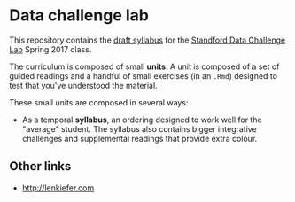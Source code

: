 # Data challenge lab

This repository contains the [draft syllabus](docs/) for the [Standford Data Challenge Lab](https://datalab.stanford.edu) Spring 2017 class.

The curriculum is composed of small __units__. A unit is composed of a set of guided readings and a handful of small exercises (in an `.Rmd`) designed to test that you've understood the material.

These small units are composed in several ways:

* As a temporal __syllabus__, an ordering designed to work well for the 
  "average" student. The syllabus also contains bigger integrative challenges 
  and supplemental readings that provide extra colour.
  


## Other links

* http://lenkiefer.com
